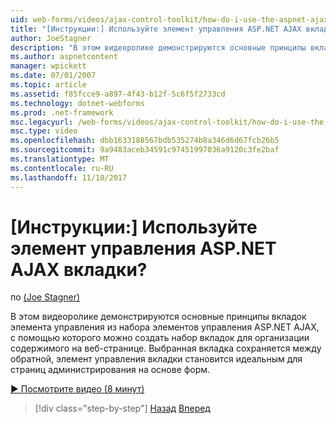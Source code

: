 ```yaml
---
uid: web-forms/videos/ajax-control-toolkit/how-do-i-use-the-aspnet-ajax-tabs-control
title: "[Инструкции:] Используйте элемент управления ASP.NET AJAX вкладки? | Документы Майкрософт"
author: JoeStagner
description: "В этом видеоролике демонстрируются основные принципы вкладок элемента управления из набора элементов управления ASP.NET AJAX, с помощью которого можно создать набор вкладок для организации содержимого на..."
ms.author: aspnetcontent
manager: wpickett
ms.date: 07/01/2007
ms.topic: article
ms.assetid: f85fcce9-a897-4f43-b12f-5c6f5f2733cd
ms.technology: dotnet-webforms
ms.prod: .net-framework
msc.legacyurl: /web-forms/videos/ajax-control-toolkit/how-do-i-use-the-aspnet-ajax-tabs-control
msc.type: video
ms.openlocfilehash: dbb1633188567bdb535274b8a346d6d67fcb26b5
ms.sourcegitcommit: 9a9483aceb34591c97451997036a9120c3fe2baf
ms.translationtype: MT
ms.contentlocale: ru-RU
ms.lasthandoff: 11/10/2017
---
```

<a name="how-do-i-use-the-aspnet-ajax-tabs-control"></a>[Инструкции:] Используйте элемент управления ASP.NET AJAX вкладки?
====================
по [(Joe Stagner)](https://github.com/JoeStagner)

В этом видеоролике демонстрируются основные принципы вкладок элемента управления из набора элементов управления ASP.NET AJAX, с помощью которого можно создать набор вкладок для организации содержимого на веб-странице. Выбранная вкладка сохраняется между обратной, элемент управления вкладки становится идеальным для страниц администрирования на основе форм.

[&#9654; Посмотрите видео (8 минут)](https://channel9.msdn.com/Blogs/ASP-NET-Site-Videos/how-do-i-use-the-aspnet-ajax-tabs-control)

>[!div class="step-by-step"]
[Назад](how-do-i-use-the-aspnet-ajax-resizablecontrol-extender.md)
[Вперед](how-do-i-use-the-aspnet-ajax-slideshow-extender.md)
